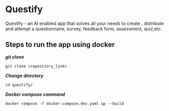 # Questify

Questify - an AI enabled app that solves all your needs to create , distribute and attempt a questionnaire, survey, feedback form, assessment, quiz,etc.

## Steps to run the app using docker

**_git clone_**

```
git clone <repository_link>
```

**_Change directory_**

```
cd questify/
```

**_Docker compose command_**

```
docker compose -f docker-compose.dev.yaml up --build
```
